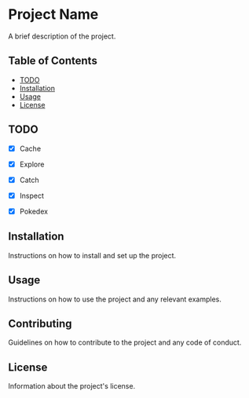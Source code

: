 # Project Name

A brief description of the project.

## Table of Contents

-   [TODO](#TODO)
-   [Installation](#installation)
-   [Usage](#usage)
-   [License](#license)

## TODO
- [x] Cache
- [x] Explore
- [x] Catch
- [x] Inspect
- [x] Pokedex


## Installation

Instructions on how to install and set up the project.

## Usage

Instructions on how to use the project and any relevant examples.

## Contributing

Guidelines on how to contribute to the project and any code of conduct.

## License

Information about the project's license.
